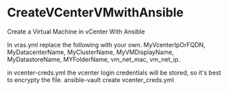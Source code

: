 # CreateVCenterVMwithAnsible
Create a Virtual Machine in vCenter With Ansible

In vras.yml replace the following with your own.
MyVcenterIpOrFQDN, MyDatacenterName, MyClusterName, MyVMDisplayName, MyDatastoreName, MYFolderName, vm_net_mac, vm_net_ip.

in vcenter-creds.yml the vcenter login credentials will be stored, so it's best to encrypty the file.
ansible-vault create vcenter_creds.yml
